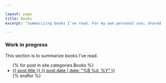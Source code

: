 ```yaml
---

layout: page
title: Books 
excerpt: "Summarizing books I've read. For my own personal use; shared with the world."

---
```

<h3>Work in progress</h3>
<div>This section is to summarize books I've read.</div>
<ul class="post-list">
{% for post in site.categories.Books %} 
  <li><article><a href="{{ site.siteurl }}{{ post.url }}">{{ post.title }} <span class="entry-date"><time datetime="{{ post.date | date_to_xmlschema }}">{{ post.date | date: "%B %d, %Y" }}</time></span></a></article></li>
{% endfor %}
</ul>
